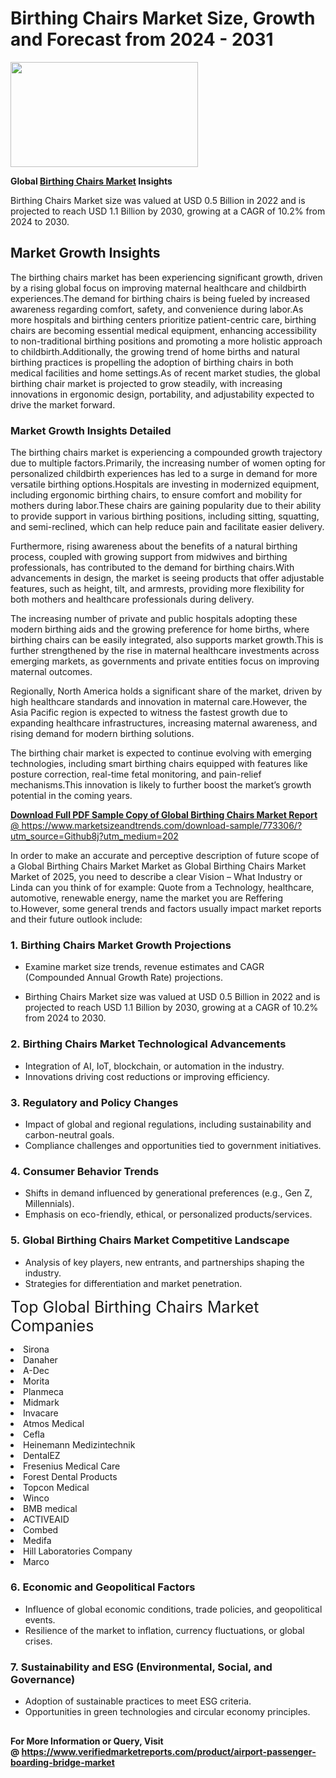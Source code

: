 <H1>Birthing Chairs Market Size, Growth and Forecast from 2024 - 2031</H1><img class="aligncenter size-medium wp-image-584254" src="https://thirdeyenews.in/wp-content/uploads/2024/09/Global-Market-Research-300x168.jpeg" alt="" width="300" height="168" /><p><strong>Global&nbsp;<a href="https://www.marketsizeandtrends.com/download-sample/773306/?utm_source=Github8j?utm_medium=202">Birthing Chairs Market</a> Insights</strong></p><p>Birthing Chairs Market size was valued at USD 0.5 Billion in 2022 and is projected to reach USD 1.1 Billion by 2030, growing at a CAGR of 10.2% from 2024 to 2030.</p><p><h2>Market Growth Insights</h2> <p>The birthing chairs market has been experiencing significant growth, driven by a rising global focus on improving maternal healthcare and childbirth experiences.The demand for birthing chairs is being fueled by increased awareness regarding comfort, safety, and convenience during labor.As more hospitals and birthing centers prioritize patient-centric care, birthing chairs are becoming essential medical equipment, enhancing accessibility to non-traditional birthing positions and promoting a more holistic approach to childbirth.Additionally, the growing trend of home births and natural birthing practices is propelling the adoption of birthing chairs in both medical facilities and home settings.As of recent market studies, the global birthing chair market is projected to grow steadily, with increasing innovations in ergonomic design, portability, and adjustability expected to drive the market forward.</p> <p><a href="#"></a></p> <h3>Market Growth Insights Detailed</h3> <p>The birthing chairs market is experiencing a compounded growth trajectory due to multiple factors.Primarily, the increasing number of women opting for personalized childbirth experiences has led to a surge in demand for more versatile birthing options.Hospitals are investing in modernized equipment, including ergonomic birthing chairs, to ensure comfort and mobility for mothers during labor.These chairs are gaining popularity due to their ability to provide support in various birthing positions, including sitting, squatting, and semi-reclined, which can help reduce pain and facilitate easier delivery.</p> <p>Furthermore, rising awareness about the benefits of a natural birthing process, coupled with growing support from midwives and birthing professionals, has contributed to the demand for birthing chairs.With advancements in design, the market is seeing products that offer adjustable features, such as height, tilt, and armrests, providing more flexibility for both mothers and healthcare professionals during delivery.</p> <p>The increasing number of private and public hospitals adopting these modern birthing aids and the growing preference for home births, where birthing chairs can be easily integrated, also supports market growth.This is further strengthened by the rise in maternal healthcare investments across emerging markets, as governments and private entities focus on improving maternal outcomes.</p> <p>Regionally, North America holds a significant share of the market, driven by high healthcare standards and innovation in maternal care.However, the Asia Pacific region is expected to witness the fastest growth due to expanding healthcare infrastructures, increasing maternal awareness, and rising demand for modern birthing solutions.</p> <p>The birthing chair market is expected to continue evolving with emerging technologies, including smart birthing chairs equipped with features like posture correction, real-time fetal monitoring, and pain-relief mechanisms.This innovation is likely to further boost the market’s growth potential in the coming years.</p> <p><a href="#"></p><p><span class=""><strong>Download Full PDF Sample Copy of Global Birthing Chairs Market Report</strong> @ <a href="https://www.marketsizeandtrends.com/download-sample/773306/?utm_source=Github8j?utm_medium=202" target="_blank">https://www.marketsizeandtrends.com/download-sample/773306/?utm_source=Github8j?utm_medium=202</a></span></p><p>In order to make an accurate and perceptive description of future scope of a Global&nbsp;Birthing Chairs Market Market as Global&nbsp;Birthing Chairs Market Market of 2025, you need to describe a clear Vision &ndash; What Industry or Linda can you think of for example: Quote from a Technology, healthcare, automotive, renewable energy, name the market you are Reffering to.However, some general trends and factors usually impact market reports and their future outlook include:</p><h3>1.&nbsp;<strong>Birthing Chairs Market Growth Projections</strong></h3><ul><li>Examine market size trends, revenue estimates and CAGR (Compounded Annual Growth Rate) projections.</li><li><p>Birthing Chairs Market size was valued at USD 0.5 Billion in 2022 and is projected to reach USD 1.1 Billion by 2030, growing at a CAGR of 10.2% from 2024 to 2030.</p></li></ul><h3>2.&nbsp;<strong>Birthing Chairs Market Technological Advancements</strong></h3><ul><li>Integration of AI, IoT, blockchain, or automation in the industry.</li><li>Innovations driving cost reductions or improving efficiency.</li></ul><h3>3.&nbsp;<strong>Regulatory and Policy Changes</strong></h3><ul><li>Impact of global and regional regulations, including sustainability and carbon-neutral goals.</li><li>Compliance challenges and opportunities tied to government initiatives.</li></ul><h3>4.&nbsp;<strong>Consumer Behavior Trends</strong></h3><ul><li>Shifts in demand influenced by generational preferences (e.g., Gen Z, Millennials).</li><li>Emphasis on eco-friendly, ethical, or personalized products/services.</li></ul><h3>5.&nbsp;<strong>Global Birthing Chairs Market Competitive Landscape</strong></h3><ul><li>Analysis of key players, new entrants, and partnerships shaping the industry.</li><li>Strategies for differentiation and market penetration.</li></ul><p data-pm-slice="1 1 []"><span style="color: inherit; font-family: inherit; font-size: 25px;">Top Global Birthing Chairs Market Companies</span></p><div class="" data-test-id=""><p><li>Sirona</li><li> Danaher</li><li> A-Dec</li><li> Morita</li><li> Planmeca</li><li> Midmark</li><li> Invacare</li><li> Atmos Medical</li><li> Cefla</li><li> Heinemann Medizintechnik</li><li> DentalEZ</li><li> Fresenius Medical Care</li><li> Forest Dental Products</li><li> Topcon Medical</li><li> Winco</li><li> BMB medical</li><li> ACTIVEAID</li><li> Combed</li><li> Medifa</li><li> Hill Laboratories Company</li><li> Marco</li></p></div><h3>6.&nbsp;<strong>Economic and Geopolitical Factors</strong></h3><ul><li>Influence of global economic conditions, trade policies, and geopolitical events.</li><li>Resilience of the market to inflation, currency fluctuations, or global crises.</li></ul><h3>7.&nbsp;<strong>Sustainability and ESG (Environmental, Social, and Governance)</strong></h3><ul><li>Adoption of sustainable practices to meet ESG criteria.</li><li>Opportunities in green technologies and circular economy principles.</li></ul><h2><strong style="font-size: 14px;">For More Information or Query, Visit @&nbsp;</strong><a style="background-color: #ffffff; font-size: 14px;" href="https://www.marketsizeandtrends.com/report/birthing-chairs-market/" target="_blank">https://www.verifiedmarketreports.com/product/airport-passenger-boarding-bridge-market</a></h2>
